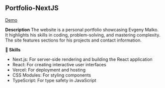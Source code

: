 ## Portfolio-NextJS
[Demo](https://portfolio-nextjs-weld-mu.vercel.app/)

**Description**
The website is a personal portfolio showcasing Evgeny Malko. It highlights his skills in coding, problem-solving, and mastering complexity. The site features sections for his projects and contact information.

**👀 Skills**
  - Next.js: For server-side rendering and building the React application
  - React: For creating interactive user interfaces
  - Vercel: For deployment and hosting
  - CSS Modules: For styling components
  - TypeScript: For type safety in JavaScript
